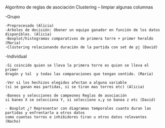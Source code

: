 Algoritmo de reglas de asociación
Clustering – limpiar algunas columnas

-Grupo

    -Preprocesado (Alicia)
    -Arboles de decisión: Obener un equipo ganador en función de los datos disponibles. (Alicia)
    -Boxplot/histogramas comparativos de primera torre + primer heraldo (Maria)
    -Clústering relacionando duración de la partida con set de pj (David)


-Individual
       
    -Si coincide quien se lleva la primera torre es quien se lleva el primer 
    dragón y tal  y todas las comparaciones que tengan sentido. (Maria)
    
    -Ver si los hechizos elegidos afectan a alguna variable 
    (si se ganan mas partidas, si se tiran mas torres etc) (Alicia)
    
    -Baneos y selecciones de campeones Reglas de asociación
    si baneo X se selecciona Y, si selecciono x,y se banea z etc (David) 

    - Boxplot ¿? Representar con diagramas temporales cuanto duran las partidas y enfrentarlo a otros datos
    como cuantas torres e inhibidores tiran u otros datos relevantes (Nacho)
